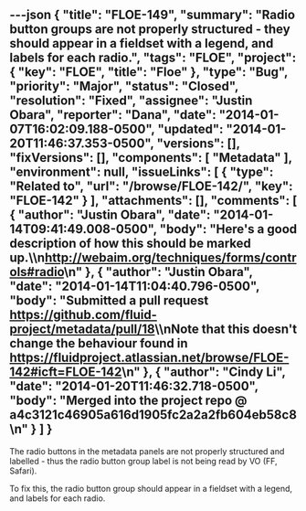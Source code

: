 ---json
{
  "title": "FLOE-149",
  "summary": "Radio button groups are not properly structured - they should appear in a fieldset with a legend, and labels for each radio.",
  "tags": "FLOE",
  "project": {
    "key": "FLOE",
    "title": "Floe"
  },
  "type": "Bug",
  "priority": "Major",
  "status": "Closed",
  "resolution": "Fixed",
  "assignee": "Justin Obara",
  "reporter": "Dana",
  "date": "2014-01-07T16:02:09.188-0500",
  "updated": "2014-01-20T11:46:37.353-0500",
  "versions": [],
  "fixVersions": [],
  "components": [
    "Metadata"
  ],
  "environment": null,
  "issueLinks": [
    {
      "type": "Related to",
      "url": "/browse/FLOE-142/",
      "key": "FLOE-142"
    }
  ],
  "attachments": [],
  "comments": [
    {
      "author": "Justin Obara",
      "date": "2014-01-14T09:41:49.008-0500",
      "body": "Here's a good description of how this should be marked up.\\\n<http://webaim.org/techniques/forms/controls#radio>\n"
    },
    {
      "author": "Justin Obara",
      "date": "2014-01-14T11:04:40.796-0500",
      "body": "Submitted a pull request <https://github.com/fluid-project/metadata/pull/18>\\\nNote that this doesn't change the behaviour found in <https://fluidproject.atlassian.net/browse/FLOE-142#icft=FLOE-142>\n"
    },
    {
      "author": "Cindy Li",
      "date": "2014-01-20T11:46:32.718-0500",
      "body": "Merged into the project repo @ a4c3121c46905a616d1905fc2a2a2fb604eb58c8\n"
    }
  ]
}
---
The radio buttons in the metadata panels are not properly structured and labelled - thus the radio button group label is not being read by VO (FF, Safari).

To fix this, the radio button group should appear in a fieldset with a legend, and labels for each radio.

        